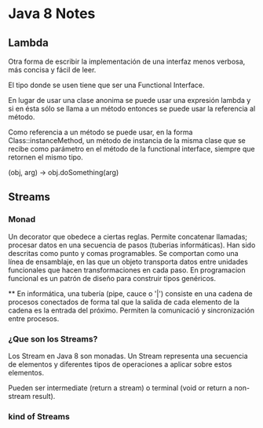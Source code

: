 # Java 8 Notes


## Lambda

Otra forma de escribir la implementación de una interfaz menos verbosa, más concisa y fácil de leer. 

El tipo donde se usen tiene que ser una Functional Interface.

En lugar de usar una clase anonima se puede usar una expresión lambda y si en ésta sólo se llama a un método entonces se puede usar
la referencia al método.

Como referencia a un método se puede usar, en la forma Class::instanceMethod, un método de instancia
de la misma clase que se recibe como parámetro en el método de la functional interface, siempre que retornen el mismo tipo. 

(obj, arg) -> obj.doSomething(arg) 


## Streams

### Monad

Un decorator que obedece a ciertas reglas. Permite concatenar llamadas; procesar datos en una secuencia de pasos (tuberias informáticas). 
Han sido descritas como punto y comas programables. 
Se comportan como una línea de ensamblaje, en las que un objeto transporta datos entre unidades funcionales que hacen transformaciones en cada paso.
En programacion funcional es un patrón de diseño para construir tipos genéricos.

** En informática, una tubería (pipe, cauce o '|') consiste en una cadena de procesos conectados de forma tal que la salida de cada elemento
de la cadena es la entrada del próximo. Permiten la comunicació y sincronización entre procesos.


### ¿Que son los Streams?

Los Stream en Java 8 son monadas. Un Stream representa una secuencia de elementos y diferentes tipos de operaciones a aplicar sobre estos elementos.

Pueden ser intermediate (return a stream) o terminal (void or return a non-stream result).


### kind of Streams

